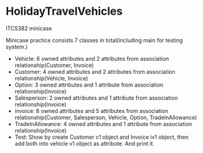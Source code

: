 # HolidayTravelVehicles
ITCS382 minicase

Minicase practice consists 7 classes in total(including main for testing system.)
- Vehicle: 6 owned attributes and 2 attributes from association relationship(Customer, Invoice)
- Customer: 4 owned attributes and 2 attributes from association relationship(Vehicle, Invoice)
- Option: 3 owned attributes and 1 attribute from association relationship(Invoice)
- Salesperson: 2 owned attributes and 1 attribute from association relationship(Invoice)
- invoice: 8 owned attributes and 5 attributes from association relationship(Customer, Salesperson, Vehicle, Option, TradeInAllowance)
- TradeInAllowance: 4 owned attributes and 1 attribute from association relationship(Invoice)
- Test: Show by create Customer c1 object and Invoice iv1 object, then add both into vehicle v1 object as attribute. And print it.
